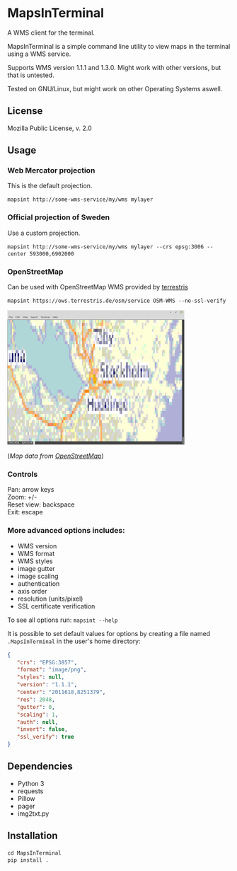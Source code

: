 # MapsInTerminal
A WMS client for the terminal.

MapsInTerminal is a simple command line utility to view maps in the terminal using a WMS service.

Supports WMS version 1.1.1 and 1.3.0. Might work with other versions, but that is untested.

Tested on GNU/Linux, but might work on other Operating Systems aswell.

## License
Mozilla Public License, v. 2.0

## Usage

### Web Mercator projection

This is the default projection.

```
mapsint http://some-wms-service/my/wms mylayer
```

### Official projection of Sweden

Use a custom projection.

```
mapsint http://some-wms-service/my/wms mylayer --crs epsg:3006 --center 593000,6902000
```

### OpenStreetMap

Can be used with OpenStreetMap WMS provided by [terrestris](https://www.terrestris.de/en/openstreetmap-wms/)

```
mapsint https://ows.terrestris.de/osm/service OSM-WMS --no-ssl-verify
```

[![wms_osm](wms_osm_mini.png?raw=true)](wms_osm.png?raw=true)

(_Map data from [OpenStreetMap](https://www.openstreetmap.org/copyright)_)


### Controls
Pan: arrow keys<br/>
Zoom: +/-<br/>
Reset view: backspace<br/>
Exit: escape<br/>

### More advanced options includes:
* WMS version
* WMS format
* WMS styles
* image gutter
* image scaling
* authentication
* axis order
* resolution (units/pixel)
* SSL certificate verification

To see all options run: ``` mapsint --help ```

It is possible to set default values for options by creating a file named ``` .MapsInTerminal ``` in the user's home directory:
```json
{
   "crs": "EPSG:3857",
   "format": "image/png",
   "styles": null,
   "version": "1.1.1",
   "center": "2011618,8251379",
   "res": 2048,
   "gutter": 0,
   "scaling": 1,
   "auth": null,
   "invert": false,
   "ssl_verify": true
}
```

## Dependencies

* Python 3
* requests
* Pillow
* pager
* img2txt.py

## Installation
```
cd MapsInTerminal
pip install .
```
